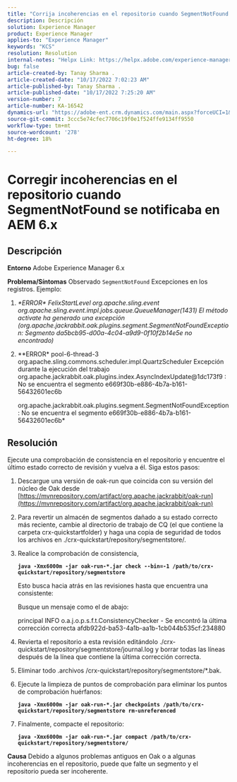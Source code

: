 ```yaml
---
title: "Corrija incoherencias en el repositorio cuando SegmentNotFound se notificó en AEM 6.x"
description: Descripción
solution: Experience Manager
product: Experience Manager
applies-to: "Experience Manager"
keywords: "KCS"
resolution: Resolution
internal-notes: "Helpx Link: https://helpx.adobe.com/experience-manager/kb/fix-inconsistencies-in-the-repository-when-segmentnotfound-issue.html"
bug: false
article-created-by: Tanay Sharma .
article-created-date: "10/17/2022 7:02:23 AM"
article-published-by: Tanay Sharma .
article-published-date: "10/17/2022 7:25:20 AM"
version-number: 7
article-number: KA-16542
dynamics-url: "https://adobe-ent.crm.dynamics.com/main.aspx?forceUCI=1&pagetype=entityrecord&etn=knowledgearticle&id=fd6f3fa4-e94d-ed11-bba2-0022480868ff"
source-git-commit: 3ccc5e74cfec7706c19f0e1f524ffe9134ff9550
workflow-type: tm+mt
source-wordcount: '278'
ht-degree: 18%

---
```


# Corregir incoherencias en el repositorio cuando SegmentNotFound se notificaba en AEM 6.x

## Descripción

<b>Entorno</b>
Adobe Experience Manager 6.x


<b>Problema/Síntomas</b>
Observado `SegmentNotFound` Excepciones en los registros. Ejemplo:

1. *\*ERROR\* FelixStartLevel org.apache.sling.event org.apache.sling.event.impl.jobs.queue.QueueManager(1431) El método activate ha generado una excepción (org.apache.jackrabbit.oak.plugins.segment.SegmentNotFoundException: Segmento da5bcb95-d00a-4c04-a9d9-0f10f2b14e5e no encontrado)*
2. *\*ERROR\* pool-6-thread-3 org.apache.sling.commons.scheduler.impl.QuartzScheduler Excepción durante la ejecución del trabajo org.apache.jackrabbit.oak.plugins.index.AsyncIndexUpdate@1dc173f9 : No se encuentra el segmento e669f30b-e886-4b7a-b161-56432601ec6b

   org.apache.jackrabbit.oak.plugins.segment.SegmentNotFoundException: No se encuentra el segmento e669f30b-e886-4b7a-b161-56432601ec6b*



## Resolución


Ejecute una comprobación de consistencia en el repositorio y encuentre el último estado correcto de revisión y vuelva a él. Siga estos pasos:

1. Descargue una versión de oak-run que coincida con su versión del núcleo de Oak desde [https://mvnrepository.com/artifact/org.apache.jackrabbit/oak-run](https://mvnrepository.com/artifact/org.apache.jackrabbit/oak-run)
2. Para revertir un almacén de segmentos dañado a su estado correcto más reciente, cambie al directorio de trabajo de CQ (el que contiene la carpeta crx-quickstartfolder) y haga una copia de seguridad de todos los archivos en ./crx-quickstart/repository/segmentstore/.
3. Realice la comprobación de consistencia,

   <b>`java -Xmx6000m -jar oak-run-*.jar check --bin=-1 /path/to/crx-quickstart/repository/segmentstore`</b>



   Esto busca hacia atrás en las revisiones hasta que encuentra una consistente:



   Busque un mensaje como el de abajo:

   principal INFO o.a.j.o.p.s.f.t.ConsistencyChecker - Se encontró la última corrección correcta afdb922d-ba53-4a1b-aa1b-1cb044b535cf:234880


4. Revierta el repositorio a esta revisión editándolo ./crx-quickstart/repository/segmentstore/journal.log y borrar todas las líneas después de la línea que contiene la última corrección correcta.
5. Eliminar todo .archivos /crx-quickstart/repository/segmentstore/\*.bak.
6. Ejecute la limpieza de puntos de comprobación para eliminar los puntos de comprobación huérfanos:

   <b>`java -Xmx6000m -jar oak-run-*.jar checkpoints /path/to/crx-quickstart/repository/segmentstore rm-unreferenced`</b>


7. Finalmente, compacte el repositorio:

   <b>`java -Xmx6000m -jar oak-run-*.jar compact /path/to/crx-quickstart/repository/segmentstore/`</b>



<b>Causa</b>
Debido a algunos problemas antiguos en Oak o a algunas incoherencias en el repositorio, puede que falte un segmento y el repositorio pueda ser incoherente.
